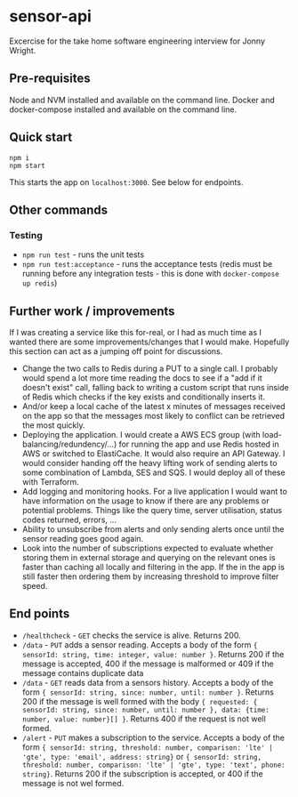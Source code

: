 # sensor-api

Excercise for the take home software engineering interview for Jonny Wright.

## Pre-requisites

Node and NVM installed and available on the command line. Docker and docker-compose installed and available on the command line.

## Quick start

```
npm i
npm start
```

This starts the app on `localhost:3000`. See below for endpoints.

## Other commands

### Testing

- `npm run test` - runs the unit tests
- `npm run test:acceptance` - runs the acceptance tests (redis must be running before any integration tests - this is done with `docker-compose up redis`)

## Further work / improvements

If I was creating a service like this for-real, or I had as much time as I wanted there are some improvements/changes that I would make. Hopefully this section can act as a jumping off point for discussions.

- Change the two calls to Redis during a PUT to a single call. I probably would spend a lot more time reading the docs to see if a "add if it doesn't exist" call, falling back to writing a custom script that runs inside of Redis which checks if the key exists and conditionally inserts it.
- And/or keep a local cache of the latest x minutes of messages received on the app so that the messages most likely to conflict can be retrieved the most quickly.
- Deploying the application. I would create a AWS ECS group (with load-balancing/redundency/...) for running the app and use Redis hosted in AWS or switched to ElastiCache. It would also require an API Gateway. I would consider handing off the heavy lifting work of sending alerts to some combination of Lambda, SES and SQS. I would deploy all of these with Terraform.
- Add logging and monitoring hooks. For a live application I would want to have information on the usage to know if there are any problems or potential problems. Things like the query time, server utilisation, status codes returned, errors, ...
- Ability to unsubscribe from alerts and only sending alerts once until the sensor reading goes good again.
- Look into the number of subscriptions expected to evaluate whether storing them in external storage and querying on the relevant ones is faster than caching all locally and filtering in the app. If the in the app is still faster then ordering them by increasing threshold to improve filter speed.

## End points

- `/healthcheck` - `GET` checks the service is alive. Returns 200.
- `/data` - `PUT` adds a sensor reading. Accepts a body of the form `{ sensorId: string, time: integer, value: number }`. Returns 200 if the message is accepted, 400 if the message is malformed or 409 if the message contains duplicate data
- `/data` - `GET` reads data from a sensors history. Accepts a body of the form `{ sensorId: string, since: number, until: number }`. Returns 200 if the message is well formed with the body `{ requested: { sensorId: string, since: number, until: number }, data: {time: number, value: number}[] }`. Returns 400 if the request is not well formed.
- `/alert` - `PUT` makes a subscription to the service. Accepts a body of the form `{ sensorId: string, threshold: number, comparison: 'lte' | 'gte', type: 'email', address: string}` or `{ sensorId: string, threshold: number, comparison: 'lte' | 'gte', type: 'text', phone: string}`. Returns 200 if the subscription is accepted, or 400 if the message is not wel formed.
